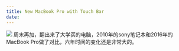 ```yaml
---
title: New MacBook Pro with Touch Bar
date:
---
```

![](http://o90ifu2nt.bkt.clouddn.com/DSCF1476.jpg)
周末再加，翻出来了大学买的电脑，2010年的sony笔记本和2016年的MacBook Pro做了对比，六年时间的变化还是非常大的。

